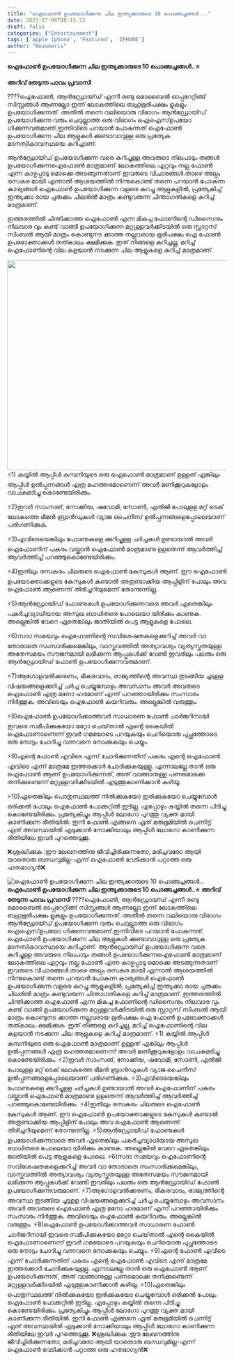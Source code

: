 ```yaml
---
title: "ഐഫോൺ ഉപയോഗിക്കുന്ന ചില ഇന്ത്യക്കാരുടെ 10 പൊങ്ങച്ചങ്ങൾ..."
date: 2023-07-06T08:15:23
draft: false
categories: ["Entertainment"]
tags: ['apple iphone', 'Featured', 'IPHONE']
author: "Beaumaris"
---
```


<strong>ഐഫോൺ ഉപയോഗിക്കുന്ന ചില ഇന്ത്യക്കാരുടെ 10 പൊങ്ങച്ചങ്ങൾ..⭐</strong>

<strong>അറിവ് തേടുന്ന പാവം പ്രവാസി</strong>

????ഐഫോൺ, ആൻഡ്രോയ്ഡ് എന്നീ രണ്ടു മൊബൈൽ ഓപ്പറേറ്റിങ്ങ് സിസ്റ്റങ്ങൾ ആണല്ലോ ഇന്ന് ലോകത്തിലെ ബഹുഭൂരിപക്ഷം ളുകളും ഉപയോഗിക്കുന്നത്. അതിൽ തന്നെ വലിയൊരു വിഭാഗം ആൻഡ്രോയ്ഡ് ഉപയോഗിക്കുന്ന വരും ചെറുല്ലാത്ത ഒരു വിഭാഗം ഐഒഎസ്ഉപയോ ഗിക്കുന്നവരുമാണ്.ഇന്നിവിടെ പറയാൻ പോകുന്നത് ഐഫോൺ ഉപയോഗിക്കുന്ന ചില ആളുകൾ ക്കുണ്ടാവാറുള്ള ഒരു പ്രത്യേക മാനസികാവസ്ഥയെ കുറിച്ചാണ്.

ആൻഡ്രോയ്ഡ് ഉപയോഗിക്കുന്ന വരെ കുറിച്ചുള്ള അവരുടെ നിലപാടും തങ്ങൾ ഉപയോഗിക്കുന്നഐഫോൺ മാത്രമാണ് ലോകത്തിലെ ഏറ്റവും നല്ല ഫോൺ എന്ന കാഴ്ചപ്പാടു മൊക്കെ അടങ്ങുന്നതാണ് ഇവരുടെ വിചാരങ്ങൾ.താഴെ അല്പം രസകര മായി എന്നാൽ ആശയത്തിൽ നിന്നുകൊണ്ട് തന്നെ പറയാൻ പോകുന്ന കാര്യങ്ങൾ ഐഫോൺ ഉപയോഗിക്കുന്ന വളരെ കുറച്ചു ആളുകളിൽ, പ്രത്യേകിച്ച് ഇന്ത്യക്കാ രായ ചുരുക്കം ചിലരിൽ മാത്രം കണ്ടുവരുന്ന ചിന്താഗതികളെ കുറിച്ച് മാത്രമാണ്.

ഇത്തരത്തിൽ ചിന്തിക്കാത്ത ഐഫോൺ എന്ന മികച്ച ഫോണിന്റെ ഡിസൈനും നിലവാര വും കണ്ട് വാങ്ങി ഉപയോഗിക്കുന്ന മറ്റുള്ളവർക്കിടയിൽ ഒരു സ്റ്റാറ്റസ് സിംബൽ ആയി മാത്രം കൊണ്ടുനട ക്കാത്ത നല്ലവരായ ഭൂരിപക്ഷം ഐ ഫോൺ ഉപഭോക്താക്കൾ തത്കാലം ക്ഷമിക്കുക. ഇത് നിങ്ങളെ കുറിച്ചല്ല, മറിച്ച് ഐഫോണിന്റെ വില കളയാൻ നടക്കുന്ന ചില ആളുകളെ കുറിച്ച് മാത്രമാണ്.

<a href="https://cdn.boolokam.com/articles/2023/07/wwwffff.jpg"><img class=" wp-image-402231 aligncenter" src="https://cdn.boolokam.com/articles/2023/07/wwwffff.jpg" alt="" width="921" height="482" /></a>⚡1) കയ്യിൽ ആപ്പിൾ കമ്പനിയുടെ ഒരു ഐഫോണ്‍ മാത്രമാണ് ഉള്ളത് എങ്കിലും ആപ്പിള്‍ ഉല്‍പ്പന്നങ്ങള്‍ എത്ര മഹത്തരമാണെന്ന് അവര്‍ മണിക്കൂറുകളോളം വാചകമടിച്ചു കൊണ്ടേയിരിക്കും.

⚡2)ഇവർ സാംസങ്, നോക്കിയ, ഷവോമി, സോണി, എൽജി പോലുളള മറ്റ് ടെക് ലോകത്തെ ഭീമന്‍ ബ്രാന്‍ഡുകള്‍ വ്യാജ ചൈനീസ് ഉല്‍പ്പന്നങ്ങളെപ്പോലെയാണ് പരിഗണിക്കുക.

⚡3)എവിടെയെങ്കിലും ഫോണുകളെ ക്കുറിച്ചുളള ചര്‍ച്ചകള്‍ ഉണ്ടായാൽ അവര്‍ ഐഫോണിന് പകരം വയ്ക്കാന്‍ ഐഫോണ്‍ മാത്രമാണു ളളതെന്ന് ആവർത്തിച്ച് ആവർത്തിച്ച് പറഞ്ഞുകൊണ്ടേയിരിക്കും.

⚡4)ഇതിലും രസകരം ചിലരുടെ ഐഫോൺ കേസുകൾ ആണ്. ഈ ഐഫോണ്‍ ഉപയോക്താക്കളുടെ കേസുകള്‍ കണ്ടാല്‍ അതുണ്ടാക്കിയ ആപ്പിളിന് പോലും അവ ഐഫോൺ ആണെന്ന് തിരിച്ചറിയുമെന്ന് തോന്നുന്നില്ല.

⚡5)ആന്‍ഡ്രോയിഡ് ഫോണുകൾ ഉപയോഗിക്കുന്നവരെ അവര്‍ ഏതെങ്കിലും പകര്‍ച്ചവ്യാധിയായ അസുഖ ബാധിതരെ പോലെയാ യിരിക്കും കാണുക. അല്ലെങ്കിൽ വേറെ ഏതെങ്കിലും ജാതിയിൽ പെട്ട ആളുകളെ പോലെ.

⚡6)സദാ സമയവും ഐഫോണിന്റെ സവിശേഷതകളെക്കുറിച്ച് അവര്‍ വാ തോരാതെ സംസാരിക്കുമെങ്കിലും, വാസ്തവത്തില്‍ അത്യാവശ്യം വ്യത്യസ്തതയുള്ള അതേസമയം സൗജനമായി ലഭിക്കുന്ന ആപ്പുകൾക്ക് വേണ്ടി ഇവരിലും പലരും ഒരു ആൻഡ്രോയിഡ് ഫോൺ ഉപയോഗിക്കുന്നവരുമാണ്.

⚡7)ആഗോളവൽക്കരണം, ഭീകരവാദം, രാജ്യത്തിന്റെ അവസ്ഥ തുടങ്ങിയ ചൂടുളള വിഷയങ്ങളെക്കുറിച്ച് ചര്‍ച്ച ചെയ്യുമ്പോഴും അവസാനം അവര്‍ അവരുടെ ഐഫോണ്‍ എത്ര മനോ ഹരമാണ് എന്ന് പറഞ്ഞായിരിക്കും സംസാരം നിർത്തുക. അവിടെയും ഐഫോൺ കയറിവരും. അല്ലെങ്കിൽ വരുത്തും.

⚡8)ഐഫോണ്‍ ഉപയോഗിക്കാത്തവര്‍ സാധാരണ ഫോണ്‍ ചാര്‍ജറിനായി ഇവരെ സമീപിക്കുകയോ മറ്റോ ചെയ്‌താൽ എന്റെ കൈയില്‍ ഐഫോണാണെന്ന് ഇവര്‍ ഗമയോടെ പറയുകയും ചെറിയൊരു പുച്ഛത്തോടെ ഒരു നോട്ടം ചോദിച്ചു വന്നവനെ നോക്കുകയും ചെയ്യും.

⚡9)എന്റെ ഫോൺ എവിടെ എന്ന് ചോദിക്കുന്നതിന് പകരം എന്റെ ഐഫോൺ എവിടെ എന്ന് മാത്രമേ ഇത്തരക്കാർ ചോദിക്കുകയുള്ളൂ. എന്നാലല്ലേ താൻ ഒരു ഐഫോൺ ആണ് ഉപയോഗിക്കുന്നത്, അത് വാങ്ങാനുള്ള പണമൊക്കെ തനിക്കുണ്ടെന്ന് മറ്റുള്ളവർക്കിടയിൽ എടുത്തുകാണിക്കാൻ കഴിയൂ.

⚡10)ഏതെങ്കിലും പൊതുസ്ഥലത്ത് നിൽക്കുകയോ ഇരിക്കുകയോ ചെയ്യുമ്പോൾ ഒരിക്കൽ പോലും ഐഫോൺ പോക്കറ്റിൽ ഇടില്ല. എപ്പോഴും കയ്യിൽ തന്നെ പിടിച്ചു കൊണ്ടേയിരിക്കും. പ്രത്യേകിച്ചും ആപ്പിൾ ലോഗോ പുറത്തു വ്യക്ത മായി കാണിക്കുന്ന രീതിയിൽ. ഇനി ഫോൺ എങ്ങനെ ഏത് മരുഭൂമിയിൽ ചെന്നിട്ട് ഏത് അവസ്ഥയിൽ എടുക്കാൻ നോക്കിയാലും ആപ്പിൾ ലോഗോ കാണിക്കുന്ന രീതിയിലേ ഇവർ പുറത്തെടുക്കൂ.

❌ശ്രദ്ധിക്കുക :ഈ ലേഖനത്തിനു ജീവിച്ചിരിക്കുന്നതോ, മരിച്ചവരോ ആയി യാതൊരു ബന്ധവുമില്ല-എന്ന് ഐഫോൺ വേടിക്കാൻ പറ്റാത്ത ഒരു ഹതഭാഗ്യൻ❌


![ഐഫോൺ ഉപയോഗിക്കുന്ന ചില ഇന്ത്യക്കാരുടെ 10 പൊങ്ങച്ചങ്ങൾ...](https://cdn.boolokam.com/articles/2023/07/wwwffff.jpg)**ഐഫോൺ ഉപയോഗിക്കുന്ന ചില ഇന്ത്യക്കാരുടെ 10 പൊങ്ങച്ചങ്ങൾ..⭐** **അറിവ് തേടുന്ന പാവം പ്രവാസി** ????ഐഫോൺ, ആൻഡ്രോയ്ഡ് എന്നീ രണ്ടു മൊബൈൽ ഓപ്പറേറ്റിങ്ങ് സിസ്റ്റങ്ങൾ ആണല്ലോ ഇന്ന് ലോകത്തിലെ ബഹുഭൂരിപക്ഷം ളുകളും ഉപയോഗിക്കുന്നത്. അതിൽ തന്നെ വലിയൊരു വിഭാഗം ആൻഡ്രോയ്ഡ് ഉപയോഗിക്കുന്ന വരും ചെറുല്ലാത്ത ഒരു വിഭാഗം ഐഒഎസ്ഉപയോ ഗിക്കുന്നവരുമാണ്.ഇന്നിവിടെ പറയാൻ പോകുന്നത് ഐഫോൺ ഉപയോഗിക്കുന്ന ചില ആളുകൾ ക്കുണ്ടാവാറുള്ള ഒരു പ്രത്യേക മാനസികാവസ്ഥയെ കുറിച്ചാണ്. ആൻഡ്രോയ്ഡ് ഉപയോഗിക്കുന്ന വരെ കുറിച്ചുള്ള അവരുടെ നിലപാടും തങ്ങൾ ഉപയോഗിക്കുന്നഐഫോൺ മാത്രമാണ് ലോകത്തിലെ ഏറ്റവും നല്ല ഫോൺ എന്ന കാഴ്ചപ്പാടു മൊക്കെ അടങ്ങുന്നതാണ് ഇവരുടെ വിചാരങ്ങൾ.താഴെ അല്പം രസകര മായി എന്നാൽ ആശയത്തിൽ നിന്നുകൊണ്ട് തന്നെ പറയാൻ പോകുന്ന കാര്യങ്ങൾ ഐഫോൺ ഉപയോഗിക്കുന്ന വളരെ കുറച്ചു ആളുകളിൽ, പ്രത്യേകിച്ച് ഇന്ത്യക്കാ രായ ചുരുക്കം ചിലരിൽ മാത്രം കണ്ടുവരുന്ന ചിന്താഗതികളെ കുറിച്ച് മാത്രമാണ്. ഇത്തരത്തിൽ ചിന്തിക്കാത്ത ഐഫോൺ എന്ന മികച്ച ഫോണിന്റെ ഡിസൈനും നിലവാര വും കണ്ട് വാങ്ങി ഉപയോഗിക്കുന്ന മറ്റുള്ളവർക്കിടയിൽ ഒരു സ്റ്റാറ്റസ് സിംബൽ ആയി മാത്രം കൊണ്ടുനട ക്കാത്ത നല്ലവരായ ഭൂരിപക്ഷം ഐ ഫോൺ ഉപഭോക്താക്കൾ തത്കാലം ക്ഷമിക്കുക. ഇത് നിങ്ങളെ കുറിച്ചല്ല, മറിച്ച് ഐഫോണിന്റെ വില കളയാൻ നടക്കുന്ന ചില ആളുകളെ കുറിച്ച് മാത്രമാണ്. [](https://cdn.boolokam.com/articles/2023/07/wwwffff.jpg)⚡1) കയ്യിൽ ആപ്പിൾ കമ്പനിയുടെ ഒരു ഐഫോണ്‍ മാത്രമാണ് ഉള്ളത് എങ്കിലും ആപ്പിള്‍ ഉല്‍പ്പന്നങ്ങള്‍ എത്ര മഹത്തരമാണെന്ന് അവര്‍ മണിക്കൂറുകളോളം വാചകമടിച്ചു കൊണ്ടേയിരിക്കും. ⚡2)ഇവർ സാംസങ്, നോക്കിയ, ഷവോമി, സോണി, എൽജി പോലുളള മറ്റ് ടെക് ലോകത്തെ ഭീമന്‍ ബ്രാന്‍ഡുകള്‍ വ്യാജ ചൈനീസ് ഉല്‍പ്പന്നങ്ങളെപ്പോലെയാണ് പരിഗണിക്കുക. ⚡3)എവിടെയെങ്കിലും ഫോണുകളെ ക്കുറിച്ചുളള ചര്‍ച്ചകള്‍ ഉണ്ടായാൽ അവര്‍ ഐഫോണിന് പകരം വയ്ക്കാന്‍ ഐഫോണ്‍ മാത്രമാണു ളളതെന്ന് ആവർത്തിച്ച് ആവർത്തിച്ച് പറഞ്ഞുകൊണ്ടേയിരിക്കും. ⚡4)ഇതിലും രസകരം ചിലരുടെ ഐഫോൺ കേസുകൾ ആണ്. ഈ ഐഫോണ്‍ ഉപയോക്താക്കളുടെ കേസുകള്‍ കണ്ടാല്‍ അതുണ്ടാക്കിയ ആപ്പിളിന് പോലും അവ ഐഫോൺ ആണെന്ന് തിരിച്ചറിയുമെന്ന് തോന്നുന്നില്ല. ⚡5)ആന്‍ഡ്രോയിഡ് ഫോണുകൾ ഉപയോഗിക്കുന്നവരെ അവര്‍ ഏതെങ്കിലും പകര്‍ച്ചവ്യാധിയായ അസുഖ ബാധിതരെ പോലെയാ യിരിക്കും കാണുക. അല്ലെങ്കിൽ വേറെ ഏതെങ്കിലും ജാതിയിൽ പെട്ട ആളുകളെ പോലെ. ⚡6)സദാ സമയവും ഐഫോണിന്റെ സവിശേഷതകളെക്കുറിച്ച് അവര്‍ വാ തോരാതെ സംസാരിക്കുമെങ്കിലും, വാസ്തവത്തില്‍ അത്യാവശ്യം വ്യത്യസ്തതയുള്ള അതേസമയം സൗജനമായി ലഭിക്കുന്ന ആപ്പുകൾക്ക് വേണ്ടി ഇവരിലും പലരും ഒരു ആൻഡ്രോയിഡ് ഫോൺ ഉപയോഗിക്കുന്നവരുമാണ്. ⚡7)ആഗോളവൽക്കരണം, ഭീകരവാദം, രാജ്യത്തിന്റെ അവസ്ഥ തുടങ്ങിയ ചൂടുളള വിഷയങ്ങളെക്കുറിച്ച് ചര്‍ച്ച ചെയ്യുമ്പോഴും അവസാനം അവര്‍ അവരുടെ ഐഫോണ്‍ എത്ര മനോ ഹരമാണ് എന്ന് പറഞ്ഞായിരിക്കും സംസാരം നിർത്തുക. അവിടെയും ഐഫോൺ കയറിവരും. അല്ലെങ്കിൽ വരുത്തും. ⚡8)ഐഫോണ്‍ ഉപയോഗിക്കാത്തവര്‍ സാധാരണ ഫോണ്‍ ചാര്‍ജറിനായി ഇവരെ സമീപിക്കുകയോ മറ്റോ ചെയ്‌താൽ എന്റെ കൈയില്‍ ഐഫോണാണെന്ന് ഇവര്‍ ഗമയോടെ പറയുകയും ചെറിയൊരു പുച്ഛത്തോടെ ഒരു നോട്ടം ചോദിച്ചു വന്നവനെ നോക്കുകയും ചെയ്യും. ⚡9)എന്റെ ഫോൺ എവിടെ എന്ന് ചോദിക്കുന്നതിന് പകരം എന്റെ ഐഫോൺ എവിടെ എന്ന് മാത്രമേ ഇത്തരക്കാർ ചോദിക്കുകയുള്ളൂ. എന്നാലല്ലേ താൻ ഒരു ഐഫോൺ ആണ് ഉപയോഗിക്കുന്നത്, അത് വാങ്ങാനുള്ള പണമൊക്കെ തനിക്കുണ്ടെന്ന് മറ്റുള്ളവർക്കിടയിൽ എടുത്തുകാണിക്കാൻ കഴിയൂ. ⚡10)ഏതെങ്കിലും പൊതുസ്ഥലത്ത് നിൽക്കുകയോ ഇരിക്കുകയോ ചെയ്യുമ്പോൾ ഒരിക്കൽ പോലും ഐഫോൺ പോക്കറ്റിൽ ഇടില്ല. എപ്പോഴും കയ്യിൽ തന്നെ പിടിച്ചു കൊണ്ടേയിരിക്കും. പ്രത്യേകിച്ചും ആപ്പിൾ ലോഗോ പുറത്തു വ്യക്ത മായി കാണിക്കുന്ന രീതിയിൽ. ഇനി ഫോൺ എങ്ങനെ ഏത് മരുഭൂമിയിൽ ചെന്നിട്ട് ഏത് അവസ്ഥയിൽ എടുക്കാൻ നോക്കിയാലും ആപ്പിൾ ലോഗോ കാണിക്കുന്ന രീതിയിലേ ഇവർ പുറത്തെടുക്കൂ. ❌ശ്രദ്ധിക്കുക :ഈ ലേഖനത്തിനു ജീവിച്ചിരിക്കുന്നതോ, മരിച്ചവരോ ആയി യാതൊരു ബന്ധവുമില്ല-എന്ന് ഐഫോൺ വേടിക്കാൻ പറ്റാത്ത ഒരു ഹതഭാഗ്യൻ❌
